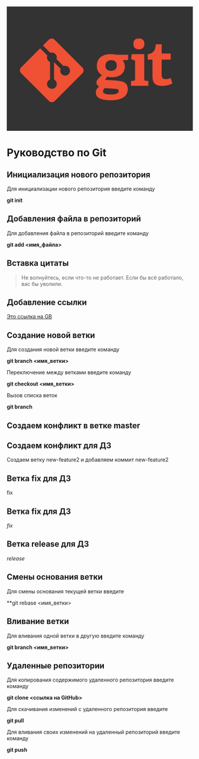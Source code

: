 ![logo](git-logo.jpg)

# Руководство по Git

## Инициализация нового репозитория

Для инициализации нового репозитория введите команду

**git init**

## Добавления файла в репозиторий

Для добавления файла в репозиторий введите команду

**git add <имя_файла>**

## Вставка цитаты

> Не волнуйтесь, если что-то не работает. Если бы всё работало, вас бы уволили.

## Добавление ссылки

[Это ссылка на GB](https://gb.ru)

## Создание новой ветки

Для создания новой ветки введите команду

**git branch <имя_ветки>**

Переключение между ветками введите команду

**git checkout <имя_ветки>**

Вызов списка веток

**git branch**


## Создаем конфликт в ветке master


## Создаем конфликт для ДЗ

Создаем ветку new-feature2 и добавляем коммит
new-feature2


## Ветка fix для ДЗ
fix

## Ветка fix для ДЗ

*fix*

## Ветка release для ДЗ

*release*

## Смены основания ветки

Для смены основания текущей ветки введите

**git rebase <имя_ветки>

## Вливание ветки 

Для вливания одной ветки  в другую введите команду

**git branch <имя_ветки>**

## Удаленные репозитории

Для копирования содержимого удаленного репозитория введите команду

**git clone <ссылка на GitHub>**

Для скачивания изменений с удаленного репозитория введите

**git pull**

Для вливания своих изменений на удаленный репозиторий введите команду 

**git push**